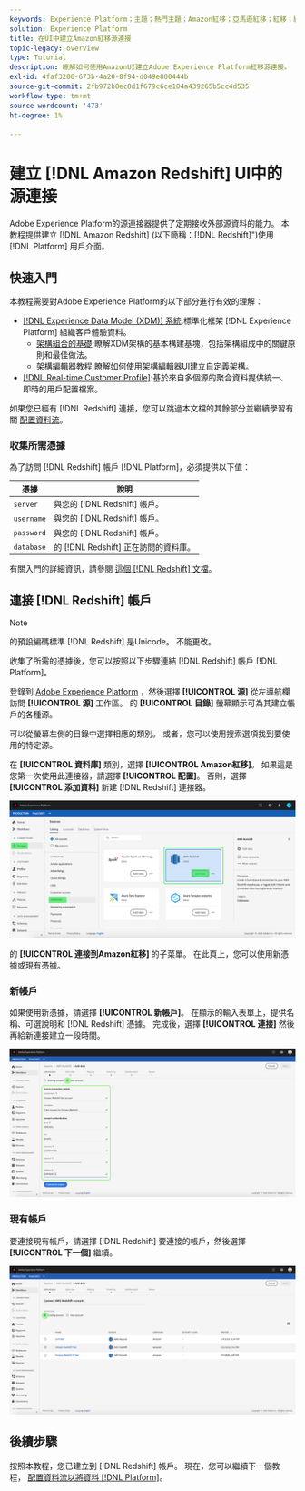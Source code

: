```yaml
---
keywords: Experience Platform；主題；熱門主題；Amazon紅移；亞馬遜紅移；紅移；紅移
solution: Experience Platform
title: 在UI中建立Amazon紅移源連接
topic-legacy: overview
type: Tutorial
description: 瞭解如何使用AmazonUI建立Adobe Experience Platform紅移源連接。
exl-id: 4faf3200-673b-4a20-8f94-d049e800444b
source-git-commit: 2fb972b0ec8d1f679c6ce104a439265b5cc4d535
workflow-type: tm+mt
source-wordcount: '473'
ht-degree: 1%

---
```


# 建立 [!DNL Amazon Redshift] UI中的源連接

Adobe Experience Platform的源連接器提供了定期接收外部源資料的能力。 本教程提供建立 [!DNL Amazon Redshift] (以下簡稱：[!DNL Redshift]&quot;)使用 [!DNL Platform] 用戶介面。

## 快速入門

本教程需要對Adobe Experience Platform的以下部分進行有效的理解：

- [[!DNL Experience Data Model (XDM)] 系統](../../../../../xdm/home.md):標準化框架 [!DNL Experience Platform] 組織客戶體驗資料。
   - [架構組合的基礎](../../../../../xdm/schema/composition.md):瞭解XDM架構的基本構建基塊，包括架構組成中的關鍵原則和最佳做法。
   - [架構編輯器教程](../../../../../xdm/tutorials/create-schema-ui.md):瞭解如何使用架構編輯器UI建立自定義架構。
- [[!DNL Real-time Customer Profile]](../../../../../profile/home.md):基於來自多個源的聚合資料提供統一、即時的用戶配置檔案。

如果您已經有 [!DNL Redshift] 連接，您可以跳過本文檔的其餘部分並繼續學習有關 [配置資料流](../../dataflow/databases.md)。

### 收集所需憑據

為了訪問 [!DNL Redshift] 帳戶 [!DNL Platform]，必須提供以下值：

| **憑據** | **說明** |
| -------------- | --------------- |
| `server` | 與您的 [!DNL Redshift] 帳戶。 |
| `username` | 與您的 [!DNL Redshift] 帳戶。 |
| `password` | 與您的 [!DNL Redshift] 帳戶。 |
| `database` | 的 [!DNL Redshift] 正在訪問的資料庫。 |

有關入門的詳細資訊，請參閱 [這個 [!DNL Redshift] 文檔](https://docs.aws.amazon.com/redshift/latest/gsg/getting-started.html)。

## 連接 [!DNL Redshift] 帳戶

>[!NOTE]
>
>的預設編碼標準 [!DNL Redshift] 是Unicode。 不能更改。

收集了所需的憑據後，您可以按照以下步驟連結 [!DNL Redshift] 帳戶 [!DNL Platform]。

登錄到 [Adobe Experience Platform](https://platform.adobe.com) ，然後選擇 **[!UICONTROL 源]** 從左導航欄訪問 **[!UICONTROL 源]** 工作區。 的 **[!UICONTROL 目錄]** 螢幕顯示可為其建立帳戶的各種源。

可以從螢幕左側的目錄中選擇相應的類別。 或者，您可以使用搜索選項找到要使用的特定源。

在 **[!UICONTROL 資料庫]** 類別，選擇 **[!UICONTROL Amazon紅移]**。 如果這是您第一次使用此連接器，請選擇 **[!UICONTROL 配置]**。 否則，選擇 **[!UICONTROL 添加資料]** 新建 [!DNL Redshift] 連接器。

![](../../../../images/tutorials/create/redshift/catalog.png)

的 **[!UICONTROL 連接到Amazon紅移]** 的子菜單。 在此頁上，您可以使用新憑據或現有憑據。

### 新帳戶

如果使用新憑據，請選擇 **[!UICONTROL 新帳戶]**。 在顯示的輸入表單上，提供名稱、可選說明和 [!DNL Redshift] 憑據。 完成後，選擇 **[!UICONTROL 連接]** 然後再給新連接建立一段時間。

![](../../../../images/tutorials/create/redshift/new.png)

### 現有帳戶

要連接現有帳戶，請選擇 [!DNL Redshift] 要連接的帳戶，然後選擇 **[!UICONTROL 下一個]** 繼續。

![](../../../../images/tutorials/create/redshift/existing.png)

## 後續步驟

按照本教程，您已建立到 [!DNL Redshift] 帳戶。 現在，您可以繼續下一個教程， [配置資料流以將資料 [!DNL Platform]](../../dataflow/databases.md)。
